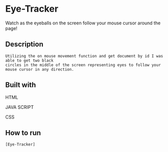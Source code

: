 # Eye-Tracker
Watch as the eyeballs on the screen follow your mouse cursor around the page!
## Description
```
Utilizing the on mouse movement function and get document by id I was able to get two black 
circles in the middle of the screen representing eyes to follow your mouse cursor in any direction.  
```
## Built with 
HTML 

JAVA SCRIPT 

CSS
## How to run
```
[Eye-Tracker]
